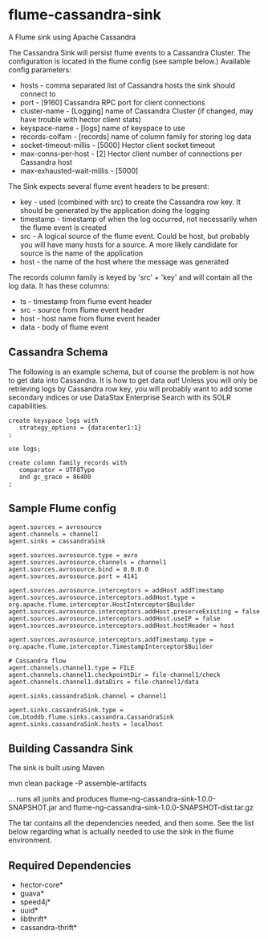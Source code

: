 flume-cassandra-sink
====================

A Flume sink using Apache Cassandra

The Cassandra Sink will persist flume events to a Cassandra Cluster.  The configuration
is located in the flume config (see sample below.)  Available config parameters:

* hosts - comma separated list of Cassandra hosts the sink should connect to
* port - [9160] Cassandra RPC port for client connections
* cluster-name - [Logging] name of Cassandra Cluster (if changed, may have trouble with hector client stats)
* keyspace-name - [logs] name of keyspace to use
* records-colfam - [records] name of column family for storing log data
* socket-timeout-millis - [5000] Hector client socket timeout
* max-conns-per-host - [2] Hector client number of connections per Cassandra host
* max-exhausted-wait-millis - [5000]

The Sink expects several flume event headers to be present:

* key - used (combined with src) to create the Cassandra row key.  It should be generated by the application
doing the logging
* timestamp - timestamp of when the log occurred, not necessarily when the flume event is created
* src - A logical source of the flume event.  Could be host, but probably you will have many hosts for a source.
A more likely candidate for source is the name of the application
* host - the name of the host where the message was generated

The records column family is keyed by 'src' + 'key' and will contain all the log data.  It has these columns:

* ts - timestamp from flume event header
* src -  source from flume event header
* host - host name from flume event header
* data - body of flume event

Cassandra Schema
----------------

The following is an example schema, but of course the problem is not how to get data into Cassandra.
It is how to get data out!  Unless you will only be retrieving logs by Cassandra row key, you will
probably want to add some secondary indices or use DataStax Enterprise Search
with its SOLR capabilities.

    create keyspace logs with
       strategy_options = {datacenter1:1}
    ;

    use logs;

    create column family records with
       comparator = UTF8Type
       and gc_grace = 86400
    ;


Sample Flume config
-------------------

    agent.sources = avrosource
    agent.channels = channel1
    agent.sinks = cassandraSink

    agent.sources.avrosource.type = avro
    agent.sources.avrosource.channels = channel1
    agent.sources.avrosource.bind = 0.0.0.0
    agent.sources.avrosource.port = 4141

    agent.sources.avrosource.interceptors = addHost addTimestamp
    agent.sources.avrosource.interceptors.addHost.type = org.apache.flume.interceptor.HostInterceptor$Builder
    agent.sources.avrosource.interceptors.addHost.preserveExisting = false
    agent.sources.avrosource.interceptors.addHost.useIP = false
    agent.sources.avrosource.interceptors.addHost.hostHeader = host

    agent.sources.avrosource.interceptors.addTimestamp.type = org.apache.flume.interceptor.TimestampInterceptor$Builder

    # Cassandra flow
    agent.channels.channel1.type = FILE
    agent.channels.channel1.checkpointDir = file-channel1/check
    agent.channels.channel1.dataDirs = file-channel1/data

    agent.sinks.cassandraSink.channel = channel1

    agent.sinks.cassandraSink.type = com.btoddb.flume.sinks.cassandra.CassandraSink
    agent.sinks.cassandraSink.hosts = localhost

Building Cassandra Sink
-----------------------

The sink is built using Maven

   mvn clean package -P assemble-artifacts

... runs all junits and produces flume-ng-cassandra-sink-1.0.0-SNAPSHOT.jar and
    flume-ng-cassandra-sink-1.0.0-SNAPSHOT-dist.tar.gz

The tar contains all the dependencies needed, and then some.  See the list below regarding what is actually needed
to use the sink in the flume environment.

Required Dependencies
---------------------

* hector-core*
* guava*
* speed4j*
* uuid*
* libthrift*
* cassandra-thrift*

